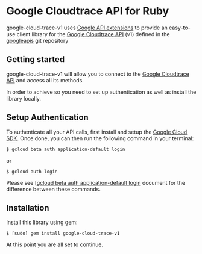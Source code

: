 Google Cloudtrace API for Ruby
=================================================

google-cloud-trace-v1 uses [Google API extensions][google-gax] to provide an
easy-to-use client library for the [Google Cloudtrace API][] (v1) defined in the [googleapis][] git repository


[googleapis]: https://github.com/googleapis/googleapis/tree/master/google/google/devtools/cloudtrace/v1
[google-gax]: https://github.com/googleapis/gax-ruby
[Google Cloudtrace API]: https://developers.google.com/apis-explorer/#p/cloudtrace/v1/

Getting started
---------------

google-cloud-trace-v1 will allow you to connect to the [Google Cloudtrace API][] and access all its methods.

In order to achieve so you need to set up authentication as well as install the library locally.


Setup Authentication
--------------------

To authenticate all your API calls, first install and setup the [Google Cloud SDK][].
Once done, you can then run the following command in your terminal:

    $ gcloud beta auth application-default login

or

    $ gcloud auth login

Please see [[gcloud beta auth application-default login][] document for the difference between these commands.

[Google Cloud SDK]: https://cloud.google.com/sdk/
[gcloud beta auth application-default login]: https://cloud.google.com/sdk/gcloud/reference/beta/auth/application-default/login


Installation
-------------------

Install this library using gem:

    $ [sudo] gem install google-cloud-trace-v1

At this point you are all set to continue.
